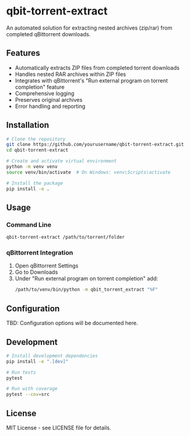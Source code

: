 # qbit-torrent-extract

An automated solution for extracting nested archives (zip/rar) from completed qBittorrent downloads.

## Features

- Automatically extracts ZIP files from completed torrent downloads
- Handles nested RAR archives within ZIP files
- Integrates with qBittorrent's "Run external program on torrent completion" feature
- Comprehensive logging
- Preserves original archives
- Error handling and reporting

## Installation

```bash
# Clone the repository
git clone https://github.com/yourusername/qbit-torrent-extract.git
cd qbit-torrent-extract

# Create and activate virtual environment
python -m venv venv
source venv/bin/activate  # On Windows: venv\Scripts\activate

# Install the package
pip install -e .
```

## Usage

### Command Line
```bash
qbit-torrent-extract /path/to/torrent/folder
```

### qBittorrent Integration
1. Open qBittorrent Settings
2. Go to Downloads
3. Under "Run external program on torrent completion" add:
   ```bash
   /path/to/venv/bin/python -m qbit_torrent_extract "%F"
   ```

## Configuration

TBD: Configuration options will be documented here.

## Development

```bash
# Install development dependencies
pip install -e ".[dev]"

# Run tests
pytest

# Run with coverage
pytest --cov=src
```

## License

MIT License - see LICENSE file for details.
